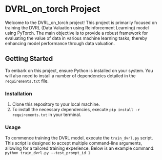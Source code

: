 # DVRL_on_torch Project

Welcome to the DVRL_on_torch project! This project is primarily focused on training the DVRL (Data Valuation using Reinforcement Learning) model using PyTorch. The main objective is to provide a robust framework for evaluating the value of data in various machine learning tasks, thereby enhancing model performance through data valuation.

## Getting Started

To embark on this project, ensure Python is installed on your system. You will also need to install a number of dependencies detailed in the `requirements.txt` file.

### Installation

1. Clone this repository to your local machine.
2. To install the necessary dependencies, execute `pip install -r requirements.txt` in your terminal.

### Usage

To commence training the DVRL model, execute the `train_dvrl.py` script. This script is designed to accept multiple command-line arguments, allowing for a tailored training experience. Below is an example command:
`python train_dvrl.py --test_prompt_id 1`
